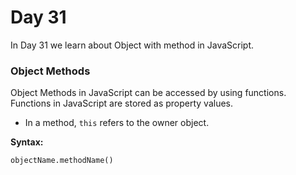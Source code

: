# Day 31
In Day 31 we learn about Object with method in JavaScript.


### Object Methods
Object Methods in JavaScript can be accessed by using functions. Functions in JavaScript are stored as property values. 

- In a method, ```this``` refers to the owner object.

**Syntax:**
```
objectName.methodName()
```
